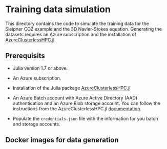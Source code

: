 # Training data simulation

This directory contains the code to simulate the training data for the Sleipner CO2 example and the 3D Navier-Stokes equation. Generating the datasets requires an Azure subscription and the installation of [AzureClusterlessHPC.jl](https://github.com/microsoft/AzureClusterlessHPC.jl). 

## Prerequisits

- Julia version 1.7 or above.

- An Azure subscription.

- Installation of the Julia package [AzureClusterlessHPC.jl](https://github.com/microsoft/AzureClusterlessHPC.jl).

- An Azure Batch account with Azure Active Directory (AAD) authentication and an Azure Blob storage account. You can follow the instructions from the AzureClusterlessHPC.jl [documentation](https://microsoft.github.io/AzureClusterlessHPC.jl/installation/). 

- Populate the `credentials.json` file with the information for you batch and storage accounts.

## Docker images for data generation

